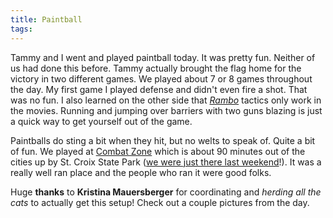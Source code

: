```yaml
---
title: Paintball
tags: 
---
```


Tammy and I went and played paintball today. It was pretty fun. Neither of us had done this before. Tammy actually brought the flag home for the victory in two different games. We played about 7 or 8 games throughout the day. My first game I played defense and didn't even fire a shot. That was no fun. I also learned on the other side that _[Rambo](http://www.imdb.com/title/tt0083944/)_ tactics only work in the movies. Running and jumping over barriers with two guns blazing is just a quick way to get yourself out of the game.

Paintballs do sting a bit when they hit, but no welts to speak of. Quite a bit of fun. We played at [Combat Zone](http://www.combatzoneinc.com/) which is about 90 minutes out of the cities up by St. Croix State Park ([we were just there last weekend](/thingelstad/there-is-nothing-redeeming-about-mosquitos)!). It was a really well ran place and the people who ran it were good folks.

Huge **thanks** to **Kristina Mauersberger** for coordinating and _herding all the cats_ to actually get this setup! Check out a couple pictures from the day.
